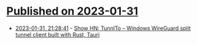 # [Published on 2023-01-31](index.md)

* [2023-01-31, 21:28:41](https://news.ycombinator.com/item?id=34602444) - [Show HN: TunnlTo – Windows WireGuard split tunnel client built with Rust, Tauri](https://github.com/TunnlTo/desktop-app)
